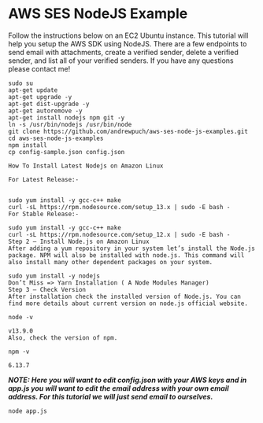 # AWS SES NodeJS Example

Follow the instructions below on an EC2 Ubuntu instance. This tutorial will help you setup the AWS SDK using NodeJS. There are a few endpoints to send email with attachments, create a verified sender, delete a verified sender, and list all of your verified senders. If you have any questions please contact me!

```
sudo su
apt-get update
apt-get upgrade -y
apt-get dist-upgrade -y
apt-get autoremove -y
apt-get install nodejs npm git -y
ln -s /usr/bin/nodejs /usr/bin/node
git clone https://github.com/andrewpuch/aws-ses-node-js-examples.git
cd aws-ses-node-js-examples
npm install
cp config-sample.json config.json
```
```
How To Install Latest Nodejs on Amazon Linux

For Latest Release:-


sudo yum install -y gcc-c++ make
curl -sL https://rpm.nodesource.com/setup_13.x | sudo -E bash -
For Stable Release:-

sudo yum install -y gcc-c++ make
curl -sL https://rpm.nodesource.com/setup_12.x | sudo -E bash -
Step 2 – Install Node.js on Amazon Linux
After adding a yum repository in your system let’s install the Node.js package. NPM will also be installed with node.js. This command will also install many other dependent packages on your system.

sudo yum install -y nodejs
Don’t Miss => Yarn Installation ( A Node Modules Manager)
Step 3 – Check Version
After installation check the installed version of Node.js. You can find more details about current version on node.js official website.

node -v 

v13.9.0
Also, check the version of npm.

npm -v 

6.13.7
```


***NOTE: Here you will want to edit config.json with your AWS keys and in app.js you will want to edit the email address with your own email address. For this tutorial we will just send email to ourselves.***

```
node app.js
```
